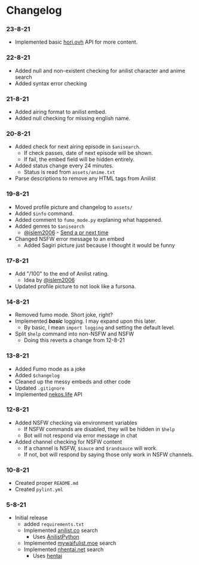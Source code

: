 # Changelog

### 23-8-21
- Implemented basic [hori.ovh](https://hori.ovh/) API for more content.

### 22-8-21
- Added null and non-existent checking for anilist character and anime search
- Added syntax error checking

### 21-8-21
- Added airing format to anilist embed.
- Added null checking for missing english name.

### 20-8-21
- Added check for next airing episode in `$anisearch`.
  - If check passes, date of next episode will be shown.
  - If fail, the embed field will be hidden entirely.
- Added status change every 24 minutes.
  - Status is read from `assets/anime.txt`
- Parse descriptions to remove any HTML tags from Anilist

### 19-8-21
- Moved profile picture and changelog to `assets/`
- Added `$info` command.
- Added comment to `fumo_mode.py` explaning what happened.
- Added genres to `$anisearch`
  - [@islem2006](https://github.com/islem2006) - [Send a pr next time](https://hakurei.reeee.ee/57AhesrjR)
- Changed NSFW error message to an embed
  - Added Sagiri picture just because I thought it would be funny

### 17-8-21
- Add "/100" to the end of Anilist rating.
  - Idea by [@islem2006](https://github.com/islem2006)
- Updated profile picture to not look like a fursona.

### 14-8-21
- Removed fumo mode. Short joke, right?
- Implemented ***basic*** logging. I may expand upon this later.
  - By basic, I mean `import logging` and setting the default level.
- Split `$help` command into non-NSFW and NSFW
  - Doing this reverts a change from 12-8-21

### 13-8-21
- Added Fumo mode as a joke
- Added `$changelog`
- Cleaned up the messy embeds and other code
- Updated `.gitignore`
- Implemented [nekos.life](https://nekos.life) API

### 12-8-21
- Added NSFW checking via environment variables
  - If NSFW commands are disabled, they will be hidden in `$help`
  - Bot will not respond via error message in chat
- Added channel checking for NSFW content
  - If a channel is NSFW, `$sauce` and `$randsauce` will work.
  - If not, bot will respond by saying those only work in NSFW channels.

### 10-8-21
- Created proper `README.md`
- Created `pylint.yml`

### 5-8-21
- Initial release
  - added `requirements.txt`
  - Implemented [anilist.co](https://anilist.co/) search
    - Uses [AnilistPython](https://github.com/ReZeroE/AnilistPython)
  - Implemented [mywaifulist.moe](https://mywaifulist.moe/) search
  - Implemented [nhentai.net](https://nhentai.net/) search
    - Uses [hentai](https://github.com/hentai-chan/hentai)